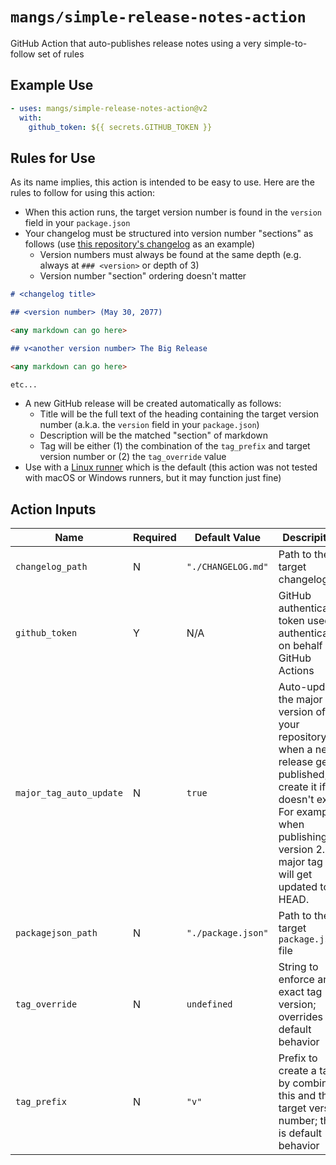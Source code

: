# `mangs/simple-release-notes-action`

GitHub Action that auto-publishes release notes using a very simple-to-follow set of rules

## Example Use

```yaml
- uses: mangs/simple-release-notes-action@v2
  with:
    github_token: ${{ secrets.GITHUB_TOKEN }}
```

## Rules for Use

As its name implies, this action is intended to be easy to use. Here are the rules to follow for using this action:

- When this action runs, the target version number is found in the `version` field in your `package.json`
- Your changelog must be structured into version number "sections" as follows (use [this repository's changelog](./CHANGELOG.md) as an example)
  - Version numbers must always be found at the same depth (e.g. always at `### <version>` or depth of 3)
  - Version number "section" ordering doesn't matter

```markdown
# <changelog title>

## <version number> (May 30, 2077)

<any markdown can go here>

## v<another version number> The Big Release

<any markdown can go here>

etc...
```

- A new GitHub release will be created automatically as follows:
  - Title will be the full text of the heading containing the target version number (a.k.a. the `version` field in your `package.json`)
  - Description will be the matched "section" of markdown
  - Tag will be either (1) the combination of the `tag_prefix` and target version number or (2) the `tag_override` value
- Use with a [Linux runner](https://docs.github.com/en/actions/using-github-hosted-runners/about-github-hosted-runners#supported-runners-and-hardware-resources) which is the default (this action was not tested with macOS or Windows runners, but it may function just fine)

## Action Inputs

| Name                    | Required | Default Value      | Descripition                                                                                                                                                                                              |
| ----------------------- | -------- | ------------------ | --------------------------------------------------------------------------------------------------------------------------------------------------------------------------------------------------------- |
| `changelog_path`        | N        | `"./CHANGELOG.md"` | Path to the target changelog file                                                                                                                                                                         |
| `github_token`          | Y        | N/A                | GitHub authentication token used to authenticate on behalf of GitHub Actions                                                                                                                              |
| `major_tag_auto_update` | N        | `true`             | Auto-update the major tag version of your repository when a new release gets published; create it if it doesn't exist. For example, when publishing version 2.3.4, major tag v2 will get updated to HEAD. |
| `packagejson_path`      | N        | `"./package.json"` | Path to the target `package.json` file                                                                                                                                                                    |
| `tag_override`          | N        | `undefined`        | String to enforce an exact tag version; overrides default behavior                                                                                                                                        |
| `tag_prefix`            | N        | `"v"`              | Prefix to create a tag by combining this and the target version number; this is default behavior                                                                                                          |
